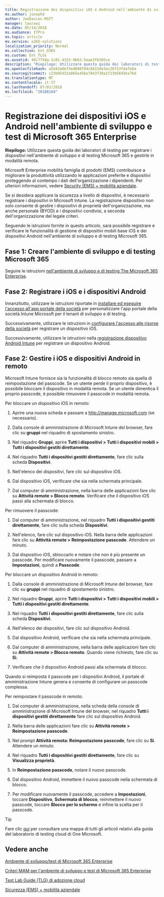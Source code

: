 ```yaml
---
title: Registrazione dei dispositivi iOS e Android nell'ambiente di sviluppo e test di Microsoft 365 Enterprise
ms.author: josephd
author: JoeDavies-MSFT
manager: laurawi
ms.date: 05/14/2018
ms.audience: ITPro
ms.topic: article
ms.service: o365-solutions
localization_priority: Normal
ms.collection: Ent_O365
ms.custom: Ent_TLGs
ms.assetid: 49c7758a-1c01-4153-9b63-5eae3f6305ce
description: "Riepilogo: Utilizzare questa guida dei laboratori di testing per registrare i dispositivi nell'ambiente di sviluppo e di testing Microsoft 365 e gestirle in modalità remota."
ms.openlocfilehash: a5d43a0ef3ed090f84c8415de3ac26f53fdafe0a
ms.sourcegitcommit: c23b95d32a865e45be7843f38a1f23b5693ba76d
ms.translationtype: MT
ms.contentlocale: it-IT
ms.lasthandoff: 07/03/2018
ms.locfileid: "20188104"
---
```

# <a name="enroll-ios-and-android-devices-in-your-microsoft-365-enterprise-devtest-environment"></a>Registrazione dei dispositivi iOS e Android nell'ambiente di sviluppo e test di Microsoft 365 Enterprise

 **Riepilogo:** Utilizzare questa guida dei laboratori di testing per registrare i dispositivi nell'ambiente di sviluppo e di testing Microsoft 365 e gestirle in modalità remota.
  
Microsoft Enterprise mobilità famiglia di prodotti (EMS) contribuisce a migliorare la produttività utilizzando le applicazioni preferite e dispositivi proteggendo al contempo i dati dell'organizzazione i dipendenti. Per ulteriori informazioni, vedere [Security (EMS) + mobilità aziendale](https://www.microsoft.com/cloud-platform/enterprise-mobility-security).
  
Se si desidera applicare la sicurezza a livello di dispositivi, è necessario registrare i dispositivi in Microsoft Intune. La registrazione dispositivo non solo consente di gestire i dispositivi di proprietà dell'organizzazione, ma anche personale (BYOD) e i dispositivi condivisi, a seconda dell'organizzazione del legale criteri.
  
Seguendo le istruzioni fornite in questo articolo, sarà possibile registrare e verificare le funzionalità di gestione di dispositivi mobili base iOS e dei dispositivi Android nell'ambiente di sviluppo e di testing Microsoft 365.
  
## <a name="phase-1-create-your-microsoft-365-devtest-environment"></a>Fase 1: Creare l'ambiente di sviluppo e di testing Microsoft 365

Seguire le istruzioni [nell'ambiente di sviluppo e di testing The Microsoft 365 Enterprise](the-microsoft-365-enterprise-dev-test-environment.md).
  
## <a name="phase-2-enroll-your-ios-and-android-devices"></a>Fase 2: Registrare i iOS e i dispositivi Android

Innanzitutto, utilizzare le istruzioni riportate in [installare ed eseguire l'accesso all'app portale della società](https://docs.microsoft.com/intune-user-help/install-and-sign-in-to-the-intune-company-portal-app-ios) per personalizzare l'app portale della società Intune Microsoft per il tenant di sviluppo e di testing.

Successivamente, utilizzare le istruzioni in [configurare l'accesso alle risorse della società](https://docs.microsoft.com/intune-user-help/enroll-your-device-in-intune-ios) per registrare un dispositivo iOS.

Successivamente, utilizzare le istruzioni nella [registrazione dispositivo Android Intune](https://docs.microsoft.com/intune-user-help/enroll-your-device-in-intune-android) per registrare un dispositivo Android.

## <a name="phase-2-manage-your-ios-and-android-devices-remotely"></a>Fase 2: Gestire i iOS e dispositivi Android in remoto

Microsoft Intune fornisce sia la funzionalità di blocco remoto sia quella di reimpostazione del passcode. Se un utente perde il proprio dispositivo, è possibile bloccare il dispositivo in modalità remota. Se un utente dimentica il proprio passcode, è possibile rimuovere il passcode in modalità remota.
  
Per bloccare un dispositivo iOS in remoto:
  
1.  Aprire una nuova scheda e passare a http://manage.microsoft.com (se necessario). 

2.  Dalla console di amministrazione di Microsoft Intune del browser, fare clic su **gruppi** nel riquadro di spostamento sinistro.

3. Nel riquadro **Gruppi**, aprire **Tutti i dispositivi > Tutti i dispositivi mobili > Tutti i dispositivi gestiti direttamente**.
    
4. Nel riquadro **Tutti i dispositivi gestiti direttamente**, fare clic sulla scheda **Dispositivi**.
    
5. Nell'elenco dei dispositivi, fare clic sul dispositivo iOS.  
    
6. Dal dispositivo iOS, verificare che sia nella schermata principale.  
    
7. Dal computer di amministrazione, nella barra delle applicazioni fare clic su **Attività remote > Blocco remoto**. Verificare che il dispositivo iOS passi alla schermata di blocco.
    
Per rimuovere il passcode:
  
1. Dal computer di amministrazione, nel riquadro **Tutti i dispositivi gestiti direttamente**, fare clic sulla scheda **Dispositivi**.
    
2. Nell'elenco, fare clic sul dispositivo iOS. Nella barra delle applicazioni fare clic su **Attività remote > Reimpostazione passcode**. Attendere un minuto.
    
3. Dal dispositivo iOS, sbloccarlo e notare che non è più presente un passcode. Per modificare nuovamente il passcode, passare a **Impostazioni**, quindi a **Passcode**.
    
Per bloccare un dispositivo Android in remoto:
  
1. Dalla console di amministrazione di Microsoft Intune del browser, fare clic su **gruppi** nel riquadro di spostamento sinistro.
    
2. Nel riquadro **Gruppi**, aprire **Tutti i dispositivi > Tutti i dispositivi mobili > Tutti i dispositivi gestiti direttamente**.
    
3. Nel riquadro **Tutti i dispositivi gestiti direttamente**, fare clic sulla scheda **Dispositivi**.
    
4. Nell'elenco dei dispositivi, fare clic sul dispositivo Android.  
    
5. Dal dispositivo Android, verificare che sia nella schermata principale.  
    
6. Dal computer di amministrazione, nella barra delle applicazioni fare clic su **Attività remote > Blocco remoto**. Quando viene richiesto, fare clic su **Sì**.
    
7. Verificare che il dispositivo Android passi alla schermata di blocco.
    
Quando si reimposta il passcode per i dispositivi Android, il portale di amministrazione Intune genera e consente di configurare un passcode complessa.
  
Per reimpostare il passcode in remoto:
  
1. Dal computer di amministrazione, nella scheda della console di amministrazione di Microsoft Intune del browser, nel riquadro **Tutti i dispositivi gestiti direttamente** fare clic sul dispositivo Android.
    
2. Nella barra delle applicazioni fare clic su **Attività remote > Reimpostazione passcode**.
    
3. Nel prompt **Attività remota: Reimpostazione passcode**, fare clic su **Sì**. Attendere un minuto.
    
4. Nel riquadro **Tutti i dispositivi gestiti direttamente**, fare clic su **Visualizza proprietà**.
    
5. In **Reimpostazione passcode**, notare il nuovo passcode.
    
6. Dal dispositivo Android, immettere il nuovo passcode nella schermata di blocco.  
    
7. Per modificare nuovamente il passcode, accedere a **Impostazioni**, toccare **Dispositivo**, **Schermata di blocco**, reimmettere il nuovo passcode, toccare **Blocco per lo schermo** e infine la scelta per il passcode.
    

> [!TIP]
> Fare clic [qui](http://aka.ms/catlgstack) per consultare una mappa di tutti gli articoli relativi alla guida del laboratorio di testing cloud di One Microsoft.
  
## <a name="see-also"></a>Vedere anche

[Ambiente di sviluppo/test di Microsoft 365 Enterprise](the-microsoft-365-enterprise-dev-test-environment.md)
  
[Criteri MAM per l'ambiente di sviluppo e test di Microsoft 365 Enterprise](mam-policies-for-your-microsoft-365-enterprise-dev-test-environment.md)
  
[Test Lab Guide (TLG) di adozione cloud](cloud-adoption-test-lab-guides-tlgs.md)

[Sicurezza (EMS) + mobilità aziendale](https://www.microsoft.com/cloud-platform/enterprise-mobility-security)



